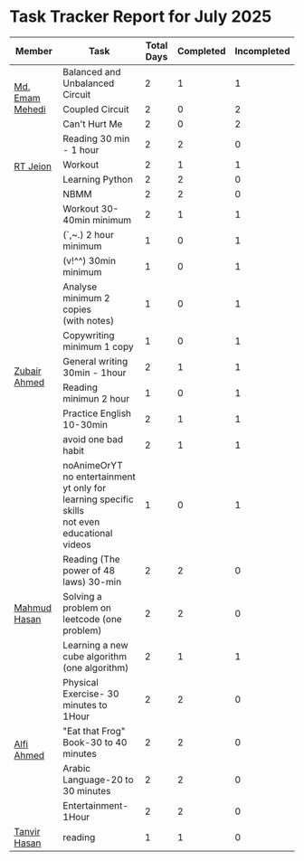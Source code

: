 # Task Tracker Report for July 2025


<table>
<thead>
<tr>
<th>Member</th>
<th>Task</th>
<th>Total Days</th>
<th>Completed</th>
<th>Incompleted</th>
</tr>
</thead>

<tbody>

<tr>
<td rowspan="3"><a href="https://github.com/mdemammehedi-159">Md. Emam Mehedi</a></td>
<td>Balanced and Unbalanced Circuit</td>
<td>2</td>
<td>1</td>
<td>1</td>
</tr>


<tr>
<td>Coupled Circuit</td>
<td>2</td>
<td>0</td>
<td>2</td>
</tr>


<tr>
<td>Can't Hurt Me</td>
<td>2</td>
<td>0</td>
<td>2</td>
</tr>


<tr>
<td rowspan="4"><a href="https://github.com/RT-Jeion">RT Jeion</a></td>
<td>Reading 30 min - 1 hour</td>
<td>2</td>
<td>2</td>
<td>0</td>
</tr>


<tr>
<td>Workout</td>
<td>2</td>
<td>1</td>
<td>1</td>
</tr>


<tr>
<td>Learning Python</td>
<td>2</td>
<td>2</td>
<td>0</td>
</tr>


<tr>
<td>NBMM</td>
<td>2</td>
<td>2</td>
<td>0</td>
</tr>


<tr>
<td rowspan="10"><a href="https://github.com/zubair-rex">Zubair Ahmed</a></td>
<td>Workout 30-40min minimum</td>
<td>2</td>
<td>1</td>
<td>1</td>
</tr>


<tr>
<td>(`,~.) 2 hour minimum</td>
<td>1</td>
<td>0</td>
<td>1</td>
</tr>


<tr>
<td>(v!^^) 30min minimum</td>
<td>1</td>
<td>0</td>
<td>1</td>
</tr>


<tr>
<td>Analyse minimum 2 copies <br>(with notes)</td>
<td>1</td>
<td>0</td>
<td>1</td>
</tr>


<tr>
<td>Copywriting minimum 1 copy</td>
<td>1</td>
<td>0</td>
<td>1</td>
</tr>


<tr>
<td>General writing 30min - 1hour</td>
<td>2</td>
<td>1</td>
<td>1</td>
</tr>


<tr>
<td>Reading minimun 2 hour</td>
<td>1</td>
<td>0</td>
<td>1</td>
</tr>


<tr>
<td>Practice English 10-30min</td>
<td>2</td>
<td>1</td>
<td>1</td>
</tr>


<tr>
<td>avoid one bad habit</td>
<td>2</td>
<td>1</td>
<td>1</td>
</tr>


<tr>
<td>noAnimeOrYT no entertainment<br> yt only for learning specific skills<br> not even educational videos</td>
<td>1</td>
<td>0</td>
<td>1</td>
</tr>


<tr>
<td rowspan="3"><a href="https://github.com/mahmud1223">Mahmud Hasan</a></td>
<td>Reading (The power of 48 laws) 30-min</td>
<td>2</td>
<td>2</td>
<td>0</td>
</tr>


<tr>
<td>Solving a problem on leetcode (one problem)</td>
<td>2</td>
<td>2</td>
<td>0</td>
</tr>


<tr>
<td>Learning a new cube algorithm (one algorithm)</td>
<td>2</td>
<td>1</td>
<td>1</td>
</tr>


<tr>
<td rowspan="4"><a href="https://github.com/alfiahmed160">Alfi Ahmed</a></td>
<td>Physical Exercise- 30 minutes to 1Hour</td>
<td>2</td>
<td>2</td>
<td>0</td>
</tr>


<tr>
<td>"Eat that Frog" Book-30 to 40 minutes</td>
<td>2</td>
<td>2</td>
<td>0</td>
</tr>


<tr>
<td>Arabic Language-20 to 30 minutes</td>
<td>2</td>
<td>2</td>
<td>0</td>
</tr>


<tr>
<td>Entertainment- 1Hour</td>
<td>2</td>
<td>2</td>
<td>0</td>
</tr>


<tr>
<td rowspan="1"><a href="https://github.com/tanvir7hasan">Tanvir Hasan</a></td>
<td>reading</td>
<td>1</td>
<td>1</td>
<td>0</td>
</tr>


</tbody>
</table>
